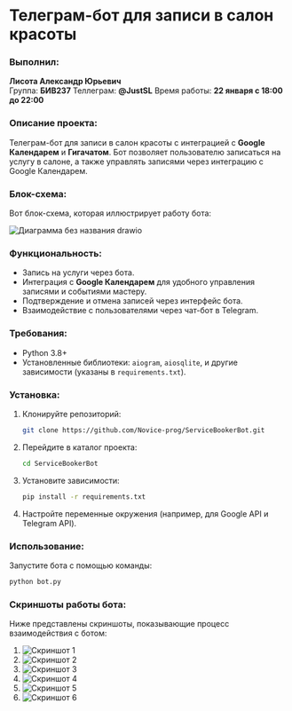 # Телеграм-бот для записи в салон красоты

### Выполнил:
**Лисота Александр Юрьевич**  
Группа: **БИВ237**
Теллеграм: **@JustSL**
Время работы: **22 января с 18:00 до 22:00**

### Описание проекта:
Телеграм-бот для записи в салон красоты с интеграцией с **Google Календарем** и **Гигачатом**. Бот позволяет пользователю записаться на услугу в салоне, а также управлять записями через интеграцию с Google Календарем.

### Блок-схема:
Вот блок-схема, которая иллюстрирует работу бота:

![Диаграмма без названия drawio](https://github.com/user-attachments/assets/4d08f810-02fa-4cb0-9093-015b333e27d7)

### Функциональность:
- Запись на услуги через бота.
- Интеграция с **Google Календарем** для удобного управления записями и событиями мастеру.
- Подтверждение и отмена записей через интерфейс бота.
- Взаимодействие с пользователями через чат-бот в Telegram.

### Требования:
- Python 3.8+
- Установленные библиотеки: `aiogram`, `aiosqlite`, и другие зависимости (указаны в `requirements.txt`).

### Установка:
1. Клонируйте репозиторий:
    ```bash
    git clone https://github.com/Novice-prog/ServiceBookerBot.git
    ```
2. Перейдите в каталог проекта:
    ```bash
    cd ServiceBookerBot
    ```
3. Установите зависимости:
    ```bash
    pip install -r requirements.txt
    ```
4. Настройте переменные окружения (например, для Google API и Telegram API).

### Использование:
Запустите бота с помощью команды:
```bash
python bot.py
```
### Скриншоты работы бота:
Ниже представлены скриншоты, показывающие процесс взаимодействия с ботом:

1. ![Скриншот 1](https://github.com/user-attachments/assets/d0c0544f-e987-41dd-ac2a-5af6824ec6ed)
2. ![Скриншот 2](https://github.com/user-attachments/assets/c0bf3771-7d4e-462a-82b9-70154deeb36d)
3. ![Скриншот 3](https://github.com/user-attachments/assets/49d7a876-cd7a-4c4f-b518-88622e9b6183)
4. ![Скриншот 4](https://github.com/user-attachments/assets/e5b119dd-41ce-4371-ba0c-5c8524700abf)
5. ![Скриншот 5](https://github.com/user-attachments/assets/842bb597-ea5e-43f5-b1b8-79b3435b63c1)
6. ![Скриншот 6](https://github.com/user-attachments/assets/11620313-b3b8-4e28-b289-dd1b8dc0fb33)








